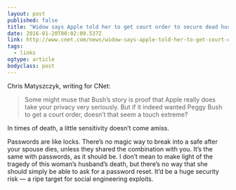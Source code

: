 ```yaml
---
layout: post 
published: false 
title: "Widow says Apple told her to get court order to secure dead husband's password" 
date: 2016-01-20T00:02:09.537Z 
link: http://www.cnet.com/news/widow-says-apple-told-her-to-get-court-order-to-secure-dead-husbands-password/ 
tags:
  - links
ogtype: article 
bodyclass: post 
---
```


Chris Matyszczyk, writing for CNet:

> Some might muse that Bush’s story is proof that Apple really does take your privacy very seriously. But if it indeed wanted Peggy Bush to get a court order, doesn’t that seem a touch extreme?

In times of death, a little sensitivity doesn’t come amiss.

Passwords are like locks. There’s no magic way to break into a safe after your spouse dies, unless they shared the combination with you. It’s the same with passwords, as it should be. I don’t mean to make light of the tragedy of this woman’s husband’s death, but there’s no way that she should simply be able to ask for a password reset. It’d be a huge security risk — a ripe target for social engineering exploits.